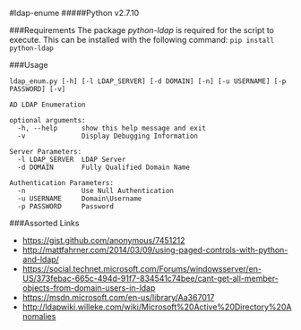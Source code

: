 #ldap-enume
#####Python v2.7.10

###Requirements
The package *python-ldap* is required for the script to execute. This can be installed with the following command: `pip install python-ldap`

###Usage
```
ldap_enum.py [-h] [-l LDAP_SERVER] [-d DOMAIN] [-n] [-u USERNAME] [-p PASSWORD] [-v]

AD LDAP Enumeration

optional arguments:
  -h, --help      show this help message and exit
  -v              Display Debugging Information

Server Parameters:
  -l LDAP_SERVER  LDAP Server
  -d DOMAIN       Fully Qualified Domain Name

Authentication Parameters:
  -n              Use Null Authentication
  -u USERNAME     Domain\Username
  -p PASSWORD     Password
```


###Assorted Links
* https://gist.github.com/anonymous/7451212
* http://mattfahrner.com/2014/03/09/using-paged-controls-with-python-and-ldap/
* https://social.technet.microsoft.com/Forums/windowsserver/en-US/373febac-665c-494d-91f7-834541c74bee/cant-get-all-member-objects-from-domain-users-in-ldap
* https://msdn.microsoft.com/en-us/library/Aa367017
* http://ldapwiki.willeke.com/wiki/Microsoft%20Active%20Directory%20Anomalies
